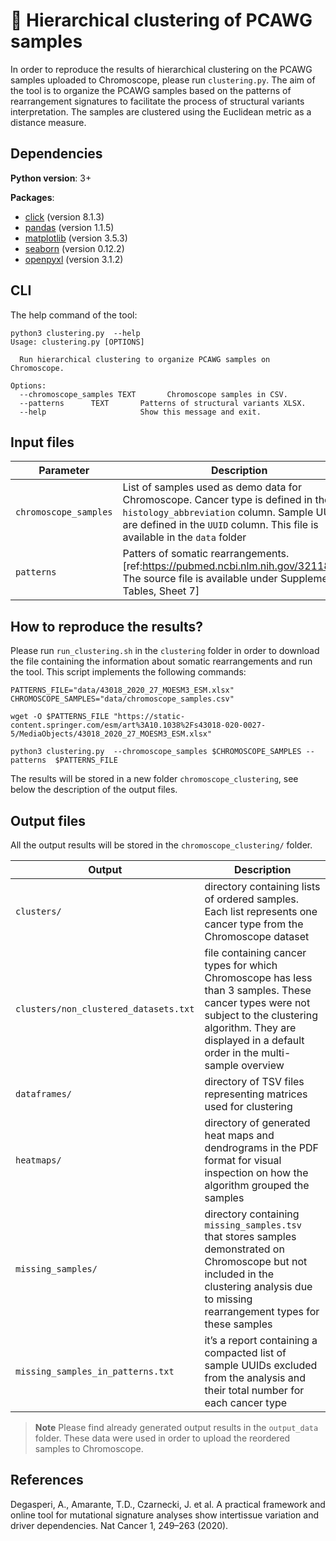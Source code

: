 # 📄 Hierarchical clustering of PCAWG samples 

In order to reproduce the results of hierarchical clustering on the PCAWG samples uploaded to Chromoscope, please run `clustering.py`.  The aim of the tool is to organize the PCAWG samples based on the patterns of rearrangement signatures to facilitate the process of structural variants interpretation. The samples are clustered using the Euclidean metric as a distance measure.

## Dependencies

**Python version**: 3+

**Packages**:
- [click](https://github.com/pallets/click) (version 8.1.3)
- [pandas](https://github.com/pandas-dev/pandas) (version 1.1.5)
- [matplotlib](https://github.com/matplotlib/matplotlib) (version 3.5.3)
- [seaborn](https://github.com/mwaskom/seaborn) (version 0.12.2)
- [openpyxl](https://openpyxl.readthedocs.io/en/stable/) (version 3.1.2)

## CLI 

The help command of the tool: 

```
python3 clustering.py  --help 
Usage: clustering.py [OPTIONS]

  Run hierarchical clustering to organize PCAWG samples on Chromoscope.

Options:
  --chromoscope_samples TEXT       Chromoscope samples in CSV.
  --patterns      TEXT       Patterns of structural variants XLSX.
  --help                     Show this message and exit.
``` 


## Input files

|       Parameter       |Description                                                                                                                                                                                                    |
|-----------------------|---------------------------------------------------------------------------------------------------------------------------------------------------------------------------------------------------------------|
|`chromoscope_samples`        | List of samples used as demo data for Chromoscope. Cancer type is defined in the `histology_abbreviation` column. Sample UUIDs are defined in the `UUID` column. This file is available in the `data` folder        |
|`patterns`             | Patters of somatic rearrangements.  [ref:https://pubmed.ncbi.nlm.nih.gov/32118208/. The source file is available under Supplementary Tables, Sheet 7]                                                         |


## How to reproduce the results?

Please run `run_clustering.sh`  in the `clustering` folder in order to download the file containing the information about somatic rearrangements and run the tool. This script implements the following commands:

```
PATTERNS_FILE="data/43018_2020_27_MOESM3_ESM.xlsx"
CHROMOSCOPE_SAMPLES="data/chromoscope_samples.csv"

wget -O $PATTERNS_FILE "https://static-content.springer.com/esm/art%3A10.1038%2Fs43018-020-0027-5/MediaObjects/43018_2020_27_MOESM3_ESM.xlsx"

python3 clustering.py  --chromoscope_samples $CHROMOSCOPE_SAMPLES --patterns  $PATTERNS_FILE
```

The results will be stored in a new folder `chromoscope_clustering`, see below the description of the output files.


## Output files

All the output results will be stored in the `chromoscope_clustering/` folder. 

|Output                                | Description                                                                                                                                                                                                      |
|--------------------------------------|------------------------------------------------------------------------------------------------------------------------------------------------------------------------------------------------------------------|
|`clusters/`                           | directory containing lists of ordered samples. Each list represents one cancer type from the Chromoscope dataset                                                                                                       |
|`clusters/non_clustered_datasets.txt` | file containing cancer types for which Chromoscope has less than 3 samples. These cancer types were not subject to the clustering algorithm. They are displayed in a default order in the multi-sample overview        | 
|`dataframes/`                         | directory of TSV files representing matrices used for clustering                                                                                                                                                 |
|`heatmaps/`                           | directory of generated heat maps and dendrograms in the PDF format for visual inspection on how the algorithm grouped the samples                                                                                |
|`missing_samples/`                    | directory containing `missing_samples.tsv` that stores samples demonstrated on Chromoscope but not included in the clustering analysis due to missing rearrangement types for these samples                            |
|`missing_samples_in_patterns.txt`     | it’s a report containing a compacted list of sample UUIDs excluded from the analysis and their total number for each cancer type                                                                                 |


> **Note** Please find already generated output results in the `output_data` folder. These data were used in order to upload the reordered samples to Chromoscope.

## References

Degasperi, A., Amarante, T.D., Czarnecki, J. et al. A practical framework and online tool for mutational signature analyses show intertissue variation and driver dependencies. Nat Cancer 1, 249–263 (2020).